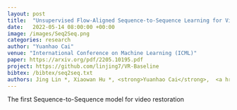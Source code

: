 ```yaml
---
layout: post
title:  "Unsupervised Flow-Aligned Sequence-to-Sequence Learning for Video Restoration"
date:   2022-05-14 08:00:00 +00:00
image: /images/Seq2Seq.png
categories: research
author: "Yuanhao Cai"
venue: "International Conference on Machine Learning (ICML)"
paper: https://arxiv.org/pdf/2205.10195.pdf
project: https://github.com/linjing7/VR-Baseline
bibtex: /bibtex/seq2seq.txt
authors: Jing Lin *, Xiaowan Hu *, <strong>Yuanhao Cai</strong>,  <a href="https://www.sigs.tsinghua.edu.cn/whq/">Haoqian Wang</a>, <a href="https://scholar.google.com.hk/citations?hl=zh-CN&user=JPUwfAMAAAAJ">Youliang Yan</a>, <a href="https://scholar.google.com.hk/citations?hl=zh-CN&user=0ua28KoAAAAJ">Xueyi Zou</a>, <a href="https://yulunzhang.com/">Yulun Zhang</a>, <a href="https://ee.ethz.ch/the-department/faculty/professors/person-detail.OTAyMzM=.TGlzdC80MTEsMTA1ODA0MjU5.html">Luc Van Gool</a>
---
```

The first Sequence-to-Sequence model for video restoration
